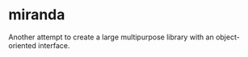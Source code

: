 miranda
=======

Another attempt to create a large multipurpose library with an object-oriented interface.
